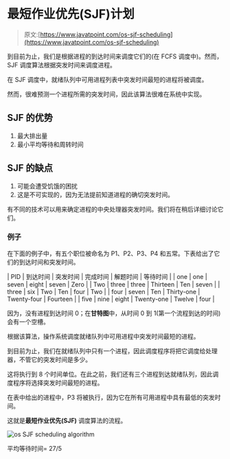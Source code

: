 # 最短作业优先(SJF)计划

> 原文:[https://www.javatpoint.com/os-sjf-scheduling](https://www.javatpoint.com/os-sjf-scheduling)

到目前为止，我们是根据进程的到达时间来调度它们的(在 FCFS 调度中)。然而，SJF 调度算法根据突发时间来调度进程。

在 SJF 调度中，就绪队列中可用进程列表中突发时间最短的进程将被调度。

然而，很难预测一个进程所需的突发时间，因此该算法很难在系统中实现。

## SJF 的优势

1.  最大排出量
2.  最小平均等待和周转时间

## SJF 的缺点

1.  可能会遭受饥饿的困扰
2.  这是不可实现的，因为无法提前知道进程的确切突发时间。

有不同的技术可以用来确定进程的中央处理器突发时间。我们将在稍后详细讨论它们。

### 例子

在下面的例子中，有五个职位被命名为 P1、P2、P3、P4 和五常。下表给出了它们的到达时间和突发时间。

| PID | 到达时间 | 突发时间 | 完成时间 | 解题时间 | 等待时间 |
| one | one | seven | eight | seven | Zero |
| Two | three | three | Thirteen | Ten | seven |
| three | six | Two | Ten | four | Two |
| four | seven | Ten | Thirty-one | Twenty-four | Fourteen |
| five | nine | eight | Twenty-one | Twelve | four |

因为，没有进程到达时间 0；在**甘特图**中，从时间 0 到 1(第一个流程到达的时间)会有一个空槽。

根据该算法，操作系统调度就绪队列中可用进程中突发时间最短的进程。

到目前为止，我们在就绪队列中只有一个进程，因此调度程序将把它调度给处理器，不管它的突发时间是多少。

这将执行到 8 个时间单位。在此之前，我们还有三个进程到达就绪队列，因此调度程序将选择突发时间最短的进程。

在表中给出的进程中，P3 将被执行，因为它在所有可用进程中具有最低的突发时间。

这就是**最短作业优先(SJF)** 调度算法的流程。

![os SJF scheduling algorithm](../Images/d2953acb9ba67d9fc0112e9c27c231c7.png)

平均等待时间= 27/5